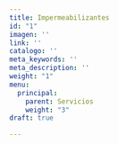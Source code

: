 ```yaml
---
title: Impermeabilizantes
id: "1"
imagen: ''
link: ''
catalogo: ''
meta_keywords: ''
meta_description: ''
weight: "1"
menu:
  principal:
    parent: Servicios
    weight: "3"
draft: true

---
```

